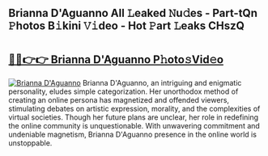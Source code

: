 ## Brianna D'Aguanno All 𝙻eaked 𝙽u𝚍es - Part-tQn 𝙿hotos B𝚒kini 𝚅𝚒deo - Hot 𝙿art 𝙻eaks CHszQ

# <h2><a href="http://ld3304.urlbe.top/?page=Brianna+D%27Aguanno">🔗🔗👉👉 Brianna D'Aguanno P𝚑oto𝚜Vid𝚎o</a></h2>

[![Brianna D'Aguanno](https://i.imgur.com/eBuTRDB.gif)](http://ld3304.urlbe.top/?page=Brianna+D%27Aguanno)
Brianna D'Aguanno, an intriguing and enigmatic personality, eludes simple categorization. Her unorthodox method of creating an online persona has magnetized and offended viewers, stimulating debates on artistic expression, morality, and the complexities of virtual societies. Though her future plans are unclear, her role in redefining the online community is unquestionable. With unwavering commitment and undeniable magnetism, Brianna D'Aguanno presence in the online world is unstoppable.
